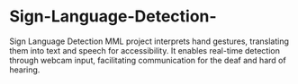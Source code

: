 # Sign-Language-Detection-
Sign Language Detection MML project interprets hand gestures, translating them into text and speech for accessibility. It enables real-time detection through webcam input, facilitating communication for the deaf and hard of hearing.
